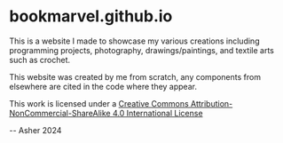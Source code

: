 # bookmarvel.github.io

This is a website I made to showcase my various creations including programming projects, photography, drawings/paintings, and textile arts such as crochet.

This website was created by me from scratch, any components from elsewhere are cited in the code where they appear.

This work is licensed under a [Creative Commons Attribution-NonCommercial-ShareAlike 4.0 International License](http://creativecommons.org/licenses/by-nc-sa/4.0/)


-- Asher 2024